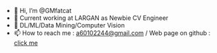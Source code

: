 - 👋 Hi, I’m @GMfatcat
- 👀 Current working at LARGAN as Newbie CV Engineer
- 🌱 DL/ML/Data Mining/Computer Vision
- 📫 How to reach me : a60102244@gmail.com / Web page on github : [click me](https://gmfatcat.github.io/website.io/)

<!---
GMfatcat/GMfatcat is a ✨ special ✨ repository because its `README.md` (this file) appears on your GitHub profile.
You can click the Preview link to take a look at your changes.
--->
